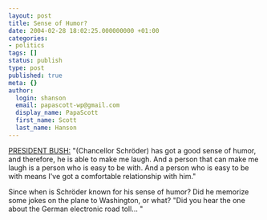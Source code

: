 ```yaml
---
layout: post
title: Sense of Humor?
date: 2004-02-28 18:02:25.000000000 +01:00
categories:
- politics
tags: []
status: publish
type: post
published: true
meta: {}
author:
  login: shanson
  email: papascott-wp@gmail.com
  display_name: PapaScott
  first_name: Scott
  last_name: Hanson
---
```

<p><a title="President Bush Welcomes German Chancellor Schroeder to White House" href="http://www.whitehouse.gov/news/releases/2004/02/20040227-6.html">PRESIDENT BUSH:</a> "(Chancellor  Schröder) has got a good sense of humor, and therefore, he is able to make me laugh. And a person that can make me laugh is a person who is easy to be with. And a person who is easy to be with means I've got a comfortable relationship with him." </p>
<p>Since when is Schröder known for his sense of humor? Did he memorize some jokes on the plane to Washington, or what? "Did you hear the one about the German electronic road toll... "</p>
